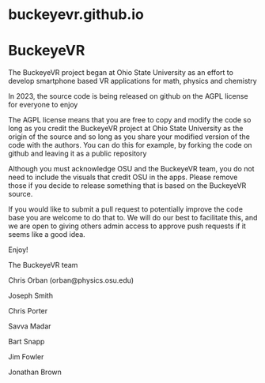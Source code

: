 # buckeyevr.github.io

  <H1>BuckeyeVR</H1>

<p>The BuckeyeVR project began at Ohio State University as an effort to develop smartphone based VR applications for math, physics and chemistry</p>

<p>In 2023, the source code is being released on github on the AGPL license for everyone to enjoy</p>

<p>The AGPL license means that you are free to copy and modify the code so long as you credit the BuckeyeVR project at Ohio State University as the origin of the source and so long as you share your modified version of the code with the authors. You can do this for example, by forking the code on github and leaving it as a public repository</p>

<p>Although you must acknowledge OSU and the BuckeyeVR team, you do not need to include the visuals that credit OSU in the apps. Please remove those if you decide to release something that is based on the BuckeyeVR source.</p>
  
<p>If you would like to submit a pull request to potentially improve the code base you are welcome to do that to. We will do our best to facilitate this, and we are open to giving others admin access to approve push requests if it seems like a good idea.</p>


  
<p>Enjoy!</p>

<p>The BuckeyeVR team</p>

<p>Chris Orban (orban@physics.osu.edu)</p>
<p>Joseph Smith</p>
<p>Chris Porter</p>
<p>Savva Madar</p>
<p>Bart Snapp</p>
<p>Jim Fowler</p>
<p>Jonathan Brown</p>
  
</HTML>
